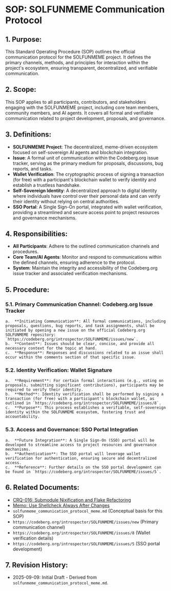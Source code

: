 # SOP: SOLFUNMEME Communication Protocol

## 1. Purpose:
This Standard Operating Procedure (SOP) outlines the official communication protocol for the SOLFUNMEME project. It defines the primary channels, methods, and principles for interaction within the project's ecosystem, ensuring transparent, decentralized, and verifiable communication.

## 2. Scope:
This SOP applies to all participants, contributors, and stakeholders engaging with the SOLFUNMEME project, including core team members, community members, and AI agents. It covers all formal and verifiable communication related to project development, proposals, and governance.

## 3. Definitions:
*   **SOLFUNMEME Project**: The decentralized, meme-driven ecosystem focused on self-sovereign AI agents and blockchain integration.
*   **Issue**: A formal unit of communication within the Codeberg.org issue tracker, serving as the primary medium for proposals, discussions, bug reports, and tasks.
*   **Wallet Verification**: The cryptographic process of signing a transaction (for free) with a participant's blockchain wallet to verify identity and establish a trustless handshake.
*   **Self-Sovereign Identity**: A decentralized approach to digital identity where individuals have control over their personal data and can verify their identity without relying on central authorities.
*   **SSO Portal**: A Single Sign-On portal, integrated with wallet verification, providing a streamlined and secure access point to project resources and governance mechanisms.

## 4. Responsibilities:
*   **All Participants**: Adhere to the outlined communication channels and procedures.
*   **Core Team/AI Agents**: Monitor and respond to communications within the defined channels, ensuring adherence to the protocol.
*   **System**: Maintain the integrity and accessibility of the Codeberg.org issue tracker and associated verification mechanisms.

## 5. Procedure:

### 5.1. Primary Communication Channel: Codeberg.org Issue Tracker
    a.  **Initiating Communication**: All formal communications, including proposals, questions, bug reports, and task assignments, shall be initiated by opening a new issue on the official Codeberg.org SOLFUNMEME repository: `https://codeberg.org/introspector/SOLFUNMEME/issues/new`.
    b.  **Content**: Issues should be clear, concise, and provide all necessary context for the topic at hand.
    c.  **Response**: Responses and discussions related to an issue shall occur within the comments section of that specific issue.

### 5.2. Identity Verification: Wallet Signature
    a.  **Requirement**: For certain formal interactions (e.g., voting on proposals, submitting significant contributions), participants may be required to verify their identity.
    b.  **Method**: Identity verification shall be performed by signing a transaction (for free) with a participant's blockchain wallet, as outlined in `https://codeberg.org/introspector/SOLFUNMEME/issues/8`.
    c.  **Purpose**: This process establishes a verifiable, self-sovereign identity within the SOLFUNMEME ecosystem, fostering trust and accountability.

### 5.3. Access and Governance: SSO Portal Integration
    a.  **Future Integration**: A Single Sign-On (SSO) portal will be developed to streamline access to project resources and governance mechanisms.
    b.  **Authentication**: The SSO portal will leverage wallet verification for authentication, ensuring secure and decentralized access.
    c.  **Reference**: Further details on the SSO portal development can be found in `https://codeberg.org/introspector/SOLFUNMEME/issues/5`.

## 6. Related Documents:
*   [CRQ-016: Submodule Nixification and Flake Refactoring](docs/crqs/CRQ_016_Submodule_Nixification.md)
*   [Memo: Use Shellcheck Always After Changes](docs/memos/Shellcheck_Always_After_Changes.md)
*   `solfunmeme_communication_protocol_meme.md` (Conceptual basis for this SOP)
*   `https://codeberg.org/introspector/SOLFUNMEME/issues/new` (Primary communication channel)
*   `https://codeberg.org/introspector/SOLFUNMEME/issues/8` (Wallet verification details)
*   `https://codeberg.org/introspector/SOLFUNMEME/issues/5` (SSO portal development)

## 7. Revision History:
*   2025-09-09: Initial Draft - Derived from `solfunmeme_communication_protocol_meme.md`.
